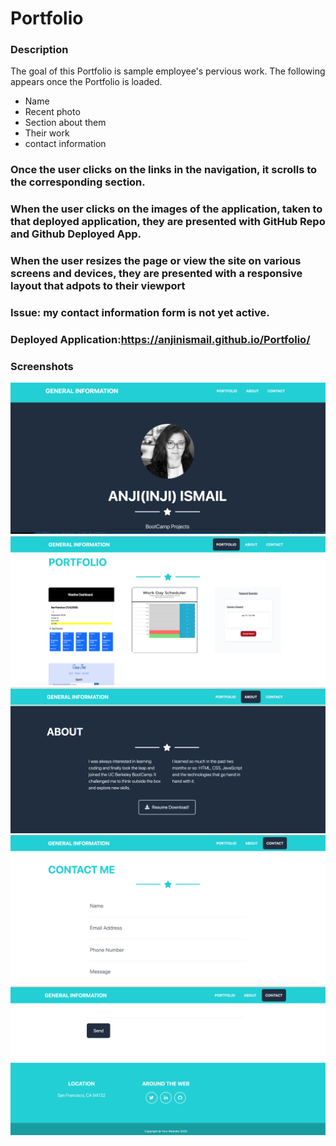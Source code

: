 # Portfolio

### Description

The goal of this Portfolio is sample employee's pervious work. The following appears once the Portfolio is loaded.

- Name
- Recent photo
- Section about them
- Their work
- contact information

### Once the user clicks on the links in the navigation, it scrolls to the corresponding section.
### When the user clicks on the images of the application, taken to that deployed application, they are presented with GitHub Repo and Github Deployed App.
### When the user resizes the page or view the site on various screens and devices, they are presented with a responsive layout that adpots to their viewport

### Issue: my contact information form is not yet active.

### Deployed Application:https://anjinismail.github.io/Portfolio/

### Screenshots 
<img src = "https://github.com/AnjinIsmail/Portfolio/blob/master/assets/img/1.png">
<img src= "https://github.com/AnjinIsmail/Portfolio/blob/master/assets/img/2.png">
<img src="https://github.com/AnjinIsmail/Portfolio/blob/master/assets/img/3.png">
<img src="https://github.com/AnjinIsmail/Portfolio/blob/master/assets/img/4.png">
<img src= "https://github.com/AnjinIsmail/Portfolio/blob/master/assets/img/5.png">
 
